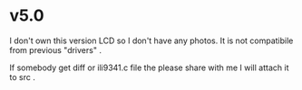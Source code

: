 # v5.0

I don't own this version LCD so I don't have any photos.
It is not compatibile from previous "drivers" .

If somebody get diff or ili9341.c file the please share with me I will attach it to src .
